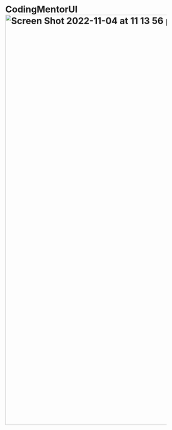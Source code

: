 # CodingMentorUI<img width="1282" alt="Screen Shot 2022-11-04 at 11 13 56 pm" src="https://user-images.githubusercontent.com/58890818/199970257-4956acc2-caf3-44ec-a34b-49825a50d171.png">
